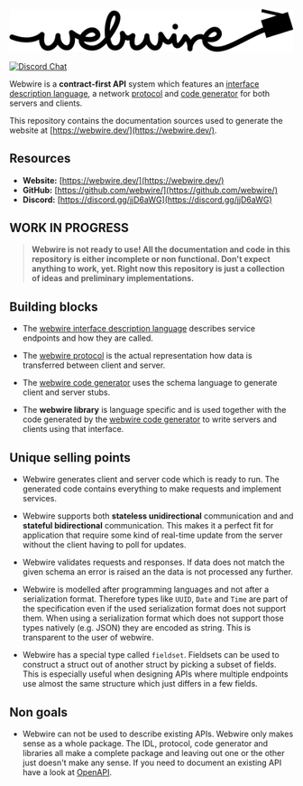 ![webwire logo](./logo.svg)

[![Discord Chat](https://img.shields.io/discord/726922033039933472?label=Discord+Chat&color=%23677bc4&logo=discord&logoColor=white&style=for-the-badge)](https://discord.gg/jjD6aWG)

Webwire is a **contract-first API** system which features an
[interface description language](/idl.md),
a network [protocol](/protocol.md) and
[code generator](/codegen.md) for both servers and clients.

This repository contains the documentation sources used to generate
the website at [https://webwire.dev/](https://webwire.dev/).

## Resources

- **Website:** [https://webwire.dev/](https://webwire.dev/)
- **GitHub:** [https://github.com/webwire/](https://github.com/webwire/)
- **Discord:** [https://discord.gg/jjD6aWG](https://discord.gg/jjD6aWG)

## WORK IN PROGRESS

> **Webwire is not ready to use! All the documentation and code in this
repository is either incomplete or non functional. Don't expect anything
to work, yet. Right now this repository is just a collection of ideas and
preliminary implementations.**

## Building blocks

- The [webwire interface description language](/idl.md)
  describes service endpoints and how they are called.

- The [webwire protocol](/protocol.md) is the actual representation
  how data is transferred between client and server.

- The [webwire code generator](/codegen.md) uses the schema
  language to generate client and server stubs.

- The **webwire library** is language specific and is used together
  with the code generated by the [webwire code generator](/codegen.md)
  to write servers and clients using that interface.


## Unique selling points

- Webwire generates client and server code which is ready to run. The
  generated code contains everything to make requests and implement
  services.

- Webwire supports both **stateless unidirectional** communication and and
  **stateful bidirectional** communication. This makes it a perfect fit for
  application that require some kind of real-time update from the server
  without the client having to poll for updates.

- Webwire validates requests and responses. If data does not match the
  given schema an error is raised an the data is not processed any
  further.

- Webwire is modelled after programming languages and not after a
  serialization format. Therefore types like `UUID`, `Date` and `Time`
  are part of the specification even if the used serialization format
  does not support them. When using a serialization format which does
  not support those types natively (e.g. JSON) they are encoded as
  string. This is transparent to the user of webwire.

- Webwire has a special type called `fieldset`. Fieldsets can be used to
  construct a struct out of another struct by picking a subset of fields.
  This is especially useful when designing APIs where multiple endpoints
  use almost the same structure which just differs in a few fields.


## Non goals

- Webwire can not be used to describe existing APIs. Webwire only makes
  sense as a whole package. The IDL, protocol, code generator and
  libraries all make a complete package and leaving out one or the other
  just doesn't make any sense. If you need to document an existing API
  have a look at
  [OpenAPI](https://swagger.io/docs/specification/about/).

